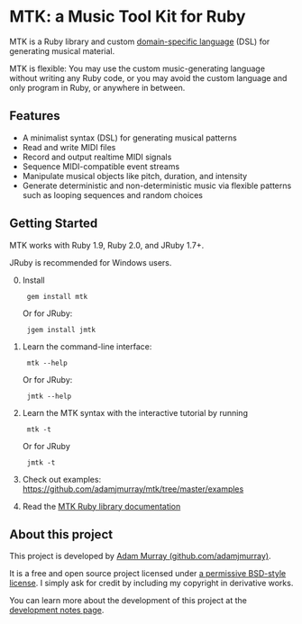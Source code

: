 MTK: a Music Tool Kit for Ruby
===

MTK is a Ruby library and custom [domain-specific language](https://en.wikipedia.org/wiki/Domain-specific_language) (DSL) for generating musical material.

MTK is flexible: You may use the custom music-generating language without writing any Ruby code, or you may avoid the custom language
 and only program in Ruby, or anywhere in between.


Features
--------
* A minimalist syntax (DSL) for generating musical patterns
* Read and write MIDI files
* Record and output realtime MIDI signals
* Sequence MIDI-compatible event streams
* Manipulate musical objects like pitch, duration, and intensity
* Generate deterministic and non-deterministic music via flexible patterns such as looping sequences and random choices

Getting Started
---------------

MTK works with Ruby 1.9, Ruby 2.0, and JRuby 1.7+.

JRuby is recommended for Windows users.

0. Install

        gem install mtk

    Or for JRuby:

        jgem install jmtk

0. Learn the command-line interface:

        mtk --help

    Or for JRuby:

        jmtk --help

0. Learn the MTK syntax with the interactive tutorial by running

        mtk -t

    Or for JRuby

        jmtk -t

0. Check out examples: https://github.com/adamjmurray/mtk/tree/master/examples

0. Read the [MTK Ruby library documentation](http://rubydoc.info/github/adamjmurray/mtk/master/frames)


About this project
------------------
This project is developed by [Adam Murray (github.com/adamjmurray)](http://github.com/adamjmurray).

It is a free and open source project licensed under [a permissive BSD-style license](https://raw.github.com/adamjmurray/mtk/master/LICENSE.txt).
I simply ask for credit by including my copyright in derivative works.

You can learn more about the development of this project at the [development notes page](https://github.com/adamjmurray/mtk/blob/master/DEVELOPMENT_NOTES.md).